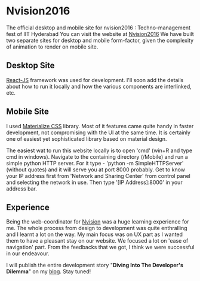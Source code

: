 # Nvision2016
The official desktop and mobile site for nvision2016 : Techno-management fest of IIT Hyderabad 
You can visit the website at [Nvision2016](https://nvision.org.in)
We have built two separate sites for desktop and mobile form-factor, given the complexity of animation to render on mobile site.

## Desktop Site
[React-JS](https://facebook.github.io/react/) framework was used for development. I'll soon add the details about how to run it locally and how the various components are interlinked, etc.

## Mobile Site
I used [Materialize CSS](https://materializecss.com) library. Most of it features came quite handy in faster development, not compromising with the UI at the same time. It is certainly one of easiest yet sophisticated library based on material design.

The easiest wat to run this website locally is to open 'cmd' (win+R and type cmd in windows). Navigate to the containing directory (/Mobile) and run a simple python HTTP server. For it type - 'python -m SimpleHTTPServer' (without quotes) and it will serve you at port 8000 probably. Get to know your IP address first from 'Network and Sharing Center' from control panel and selecting the network in use. Then type '[IP Address]:8000' in your address bar. 

## Experience
Being the web-coordinator for [Nvision](https://nvision.org.in) was a huge learning experience for me. The whole process from design to development was quite enthralling and I learnt a lot on the way. My main focus was on UX part as I wanted them to have a pleasant stay on our website. We focused a lot on 'ease of navigation' part. From the feedbacks that we got, I think we were successful in our endeavour.

I will publish the entire development story "**Diving Into The Developer's Dilemma**" on my [blog](https://thevindicatedaxiom.wordpress.com). Stay tuned!
